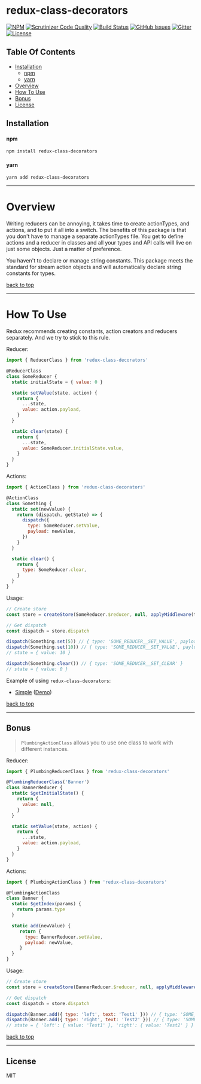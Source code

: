 # redux-class-decorators

[![NPM](https://img.shields.io/npm/v/redux-class-decorators.svg?style=flat-square)](https://www.npmjs.com/package/redux-class-decorators)  [![Scrutinizer Code Quality](https://img.shields.io/scrutinizer/g/expert-m/redux-class-decorators.svg?style=flat-square)](https://scrutinizer-ci.com/g/expert-m/redux-class-decorators/?branch=master)  [![Build Status](https://img.shields.io/scrutinizer/build/g/expert-m/redux-class-decorators.svg?style=flat-square)](https://scrutinizer-ci.com/g/expert-m/redux-class-decorators/build-status/master)  [![GitHub Issues](https://img.shields.io/github/issues/expert-m/redux-class-decorators.svg?style=flat-square)](https://github.com/expert-m/redux-class-decorators/issues)  [![Gitter](https://img.shields.io/badge/gitter-join_chat-blue.svg?style=flat-square)](https://gitter.im/expert_m/redux-class-decorators)  [![License](https://img.shields.io/badge/license-MIT-blue.svg?style=flat-square)](https://opensource.org/licenses/MIT)

## Table Of Contents
- [Installation](#installation)
    - [npm](#npm)
    - [yarn](#yarn)
- [Overview](#overviewe)
- [How To Use](#how-to-use)
- [Bonus](#bonus)
- [License](#license)

## Installation

#### npm
```bash
npm install redux-class-decorators
```

#### yarn
```bash
yarn add redux-class-decorators
```

---

# Overview
Writing reducers can be annoying, it takes time to create actionTypes, and actions, and to put it all into a switch. The benefits of this package is that you don't have to manage a separate actionTypes file. You get to define actions and a reducer in classes and all your types and API calls will live on just some objects. Just a matter of preference.

You haven't to declare or manage string constants. This package meets the standard for stream action objects and will automatically declare string constants for types.

[back to top](#table-of-contents)

---

# How To Use
Redux recommends creating constants, action creators and reducers separately. And we try to stick to this rule.

Reducer:
```js
import { ReducerClass } from 'redux-class-decorators'

@ReducerClass
class SomeReducer {
  static initialState = { value: 0 }

  static setValue(state, action) {
    return {
      ...state,
      value: action.payload,
    }
  }

  static clear(state) {
    return {
      ...state,
      value: SomeReducer.initialState.value,
    }
  }
}
```

Actions:
```js
import { ActionClass } from 'redux-class-decorators'

@ActionClass
class Something {
  static set(newValue) {
    return (dispatch, getState) => {
      dispatch({
        type: SomeReducer.setValue,
        payload: newValue,
      })
    }
  }

  static clear() {
    return {
      type: SomeReducer.clear,
    }
  }
}
```

Usage:
```js
// Create store
const store = createStore(SomeReducer.$reducer, null, applyMiddleware(thunk))

// Get dispatch
const dispatch = store.dispatch

dispatch(Something.set(5)) // { type: 'SOME_REDUCER__SET_VALUE', payload: 5 }
dispatch(Something.set(10)) // { type: 'SOME_REDUCER__SET_VALUE', payload: 10 }
// state = { value: 10 }

dispatch(Something.clear()) // { type: 'SOME_REDUCER__SET_CLEAR' }
// state = { value: 0 }
```

Example of using `redux-class-decorators`:
* [Simple](https://github.com/expert-m/redux-class-decorators/tree/master/examples/simple) ([Demo](https://expert-m.github.io/redux-class-decorators/))

[back to top](#table-of-contents)

---

## Bonus
> `PlumbingActionClass` allows you to use one class to work with different instances.

Reducer:
```js
import { PlumbingReducerClass } from 'redux-class-decorators'

@PlumbingReducerClass('Banner')
class BannerReducer {
  static $getInitialState() {
    return {
      value: null,
    }
  }

  static setValue(state, action) {
    return {
      ...state,
      value: action.payload,
    }
  }
}
```

Actions:
```js
import { PlumbingActionClass } from 'redux-class-decorators'

@PlumbingActionClass
class Banner {
  static $getIndex(params) {
    return params.type
  }

  static add(newValue) {
     return {
       type: BannerReducer.setValue,
       payload: newValue,
     }
  }
}
```

Usage:
```js
// Create store
const store = createStore(BannerReducer.$reducer, null, applyMiddleware(thunk))

// Get dispatch
const dispatch = store.dispatch

dispatch(Banner.add({ type: 'left', text: 'Test1' })) // { type: 'SOME_REDUCER__SET_VALUE', payload: 5 }
dispatch(Banner.add({ type: 'right', text: 'Test2' })) // { type: 'SOME_REDUCER__SET_VALUE', payload: 10 }
// state = { 'left': { value: 'Test1' }, 'right': { value: 'Test2' } }
```

[back to top](#table-of-contents)

---

## License
MIT
